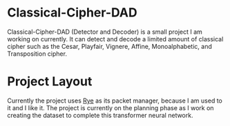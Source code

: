 # Classical-Cipher-DAD

Classical-Cipher-DAD (Detector and Decoder) is a small project I am working on currently. It can detect and decode a limited amount of classical cipher such as the Cesar, Playfair, Vignere, Affine, Monoalphabetic, and Transposition cipher.

# Project Layout
Currently the project uses [Rye](https://rye.astral.sh/) as its packet manager, because I am used to it and I like it. The project is currently on the planning phase as I work on creating the dataset to complete this transformer neural network.
